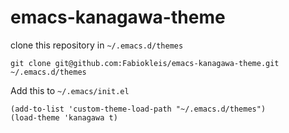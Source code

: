 # emacs-kanagawa-theme

clone this repository in `~/.emacs.d/themes`
```
git clone git@github.com:Fabiokleis/emacs-kanagawa-theme.git ~/.emacs.d/themes
```

Add this to `~/.emacs/init.el`
```elisp
(add-to-list 'custom-theme-load-path "~/.emacs.d/themes")
(load-theme 'kanagawa t)
```
